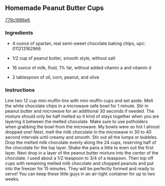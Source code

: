 ## Homemade Peanut Butter Cups

[779c1986e6](http://tastykitchen.com/recipes/desserts/homemade-peanut-butter-cups-5/)

### Ingredients

 - 4 ounce of spartan, real semi-sweet chocolate baking chips, upc: 011213162966

 - 1/2 cup of peanut butter, smooth style, without salt

 - 16 ounce of milk, fluid, 1% fat, without added vitamin a and vitamin d

 - 2 tablespoon of oil, corn, peanut, and olive

### Instructions

Line two 12 cup mini muffin tins with mini muffin cups and set aside. Melt the white chocolate chips in a microwave safe bowl for 1 minute. Stir in peanut butter and microwave for an additional 30 seconds if needed. The mixture should only be half melted so it kind of stays together when you are layering it between the melted chocolate. Make sure to use potholders when grabbing the bowl from the microwave. My bowls were so hot I almost dropped one! Next, melt the milk chocolate in the microwave in 30 to 40 second intervals until creamy and smooth. Stir out all the lumps or bubbles. Drop the melted milk chocolate evenly along the 24 cups, reserving half of the chocolate for the top layer. Shake the pans a little to even out the first layer. Next drop in a layer of the peanut butter mixture into the center of the chocolate. I used about a 1/2 teaspoon to 3/4 of a teaspoon. Then top off cups with remaining melted milk chocolate and chopped peanuts and put into the freezer for 15 minutes. They will be perfectly formed and ready to serve! You can keep these little guys in an air-tight container for up to two weeks.